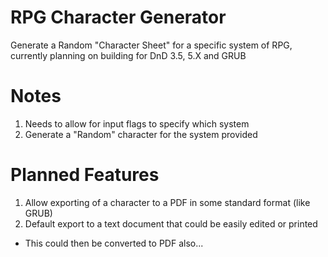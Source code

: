 RPG Character Generator
===

Generate a Random "Character Sheet" for a specific system of RPG, currently planning on building for DnD 3.5, 5.X and GRUB

Notes
===

1. Needs to allow for input flags to specify which system
2. Generate a "Random" character for the system provided

Planned Features
===

1. Allow exporting of a character to a PDF in some standard format (like GRUB)
2. Default export to a text document that could be easily edited or printed
  * This could then be converted to PDF also...
